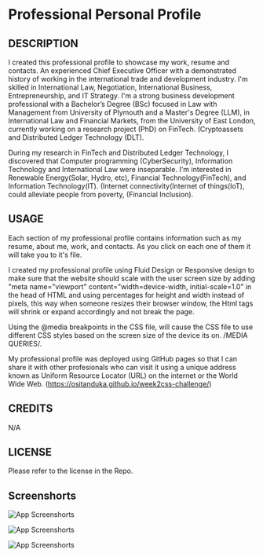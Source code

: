 # Professional Personal Profile
## DESCRIPTION

I created this professional profile to showcase my work, resume and contacts. An experienced Chief Executive Officer with a demonstrated history of working in the international trade and development industry. I'm skilled in International Law, Negotiation, International Business, Entrepreneurship, and IT Strategy. I'm a strong business development professional with a Bachelor’s Degree (BSc) focused in Law with Management from University of Plymouth and a Master's Degree (LLM), in International Law and Financial Markets, from the University of East London, currently working on a research project (PhD) on FinTech. (Cryptoassets and Distributed Ledger Technology (DLT).

During my research in FinTech and Distributed Ledger Technology, I discovered that Computer programming (CyberSecurity), Information Technology and International Law were inseparable. I'm interested in Renewable Energy(Solar, Hydro, etc), Financial Technology(FinTech), and Information Technology(IT). (Internet connectivity(Internet of things(IoT), could alleviate people from poverty, (Financial Inclusion).

## USAGE

Each section of my professional profile contains information such as my resume, about me, work, and contacts. As you click on each one of them it will take you to it's file. 

I created my professional profile using Fluid Design or Responsive design to make sure that the website should scale with the user screen size by adding "meta name="viewport" content="width=device-width, initial-scale=1.0" in the head of HTML and using percentages for height and width instead of pixels, this way when someone resizes their browser window, the Html tags will shrink or expand accordingly and not break the page. 

Using the @media breakpoints in the CSS file, will cause the CSS file to use different CSS styles based on the screen size of the device its on. /MEDIA QUERIES/.

My professional profile was deployed using GitHub pages so that I can share it with other profesionals who can visit it using a unique address known as Uniform Resource Locator (URL) on the internet or the World Wide Web. (https://ositanduka.github.io/week2css-challenge/)



## CREDITS

N/A

 ## LICENSE

 Please refer to the license in the Repo.


 ## Screenshorts

 ![App Screenshorts](../week2css-challenge/Bio-image.PNG)

 ![App Screenshorts](../week2css-challenge/screenshort.PNG)

 ![App Screenshorts](https://ositanduka.github.io/week2css-challenge/)